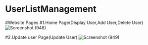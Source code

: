 # UserListManagement

#Website Pages
#1.Home Page(Display User,Add User,Delete User)
![Screenshot (948)](https://user-images.githubusercontent.com/43164424/136747515-1b376404-e0df-4abc-9945-271e40149932.png)

#2.Update user Page(Update User)
![Screenshot (949)](https://user-images.githubusercontent.com/43164424/136747461-7e82ad7e-2939-4997-88d9-77d2bacf46ca.png)

